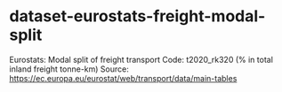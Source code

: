 # dataset-eurostats-freight-modal-split

Eurostats: Modal split of freight transport	Code: t2020_rk320 (% in total inland freight tonne-km) Source: https://ec.europa.eu/eurostat/web/transport/data/main-tables
